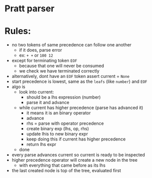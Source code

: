 # Pratt parser

# Rules:

- no two tokens of same precedence can follow one another
  - if it does, parse error
  - ex: `+ +` or `100 12`
- except for terminating token `EOF`
  - because that one will never be consumed
  - we check we have terminated correctly
- alternatively, dont have an `EOF` token assert current = `None`
- start precedence is lowest, same as the `leafs` (like `number`) and `EOF`
- algo is
  - look into current:
    - should be a lhs expression (number)
    - parse it and advance
  - while current has higher precedence (parse has advanced it)
    - it means it is an binary operator
    - advance
    - rhs = parse with operator precedence
    - create binary exp (lhs, op, rhs)
    - update lhis to new binary expr
    - keep doing this if current has higher precedence
    - return lhs expr
  - done
- every parse advances current so current is ready to be inspected
- higher precedence operator will create a new node in the tree
  - with everything that came before as its lhs
- the last created node is top of the tree, evaluated first